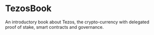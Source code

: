 # TezosBook
An introductory book about Tezos, the crypto-currency with delegated proof of stake, smart contracts and governance.
